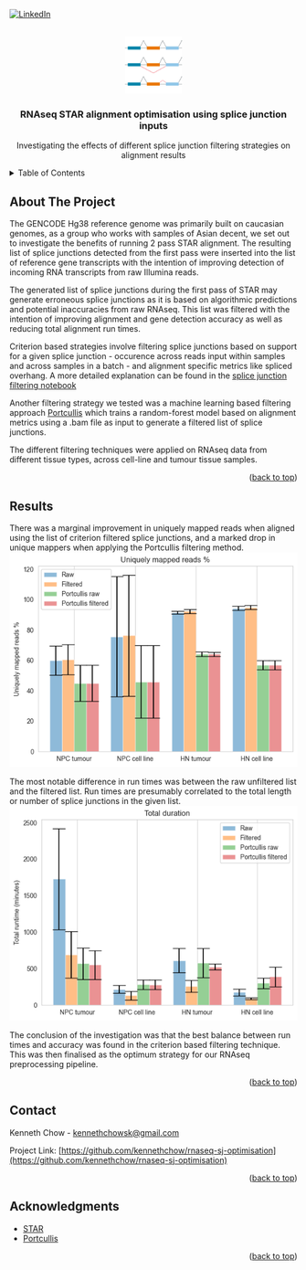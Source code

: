 [![LinkedIn][linkedin-shield]][linkedin-url]



<!-- PROJECT LOGO -->
<br />
<div align="center">
  <a>
    <img src="images/logo.png" alt="Logo" width="100" height="100">
 </a>
  <h3 align="center"> RNAseq STAR alignment optimisation using splice junction inputs</h3>

  <p align="center">
    Investigating the effects of different splice junction filtering strategies on alignment results
    <br />
</div>



<!-- TABLE OF CONTENTS -->
<details>
  <summary>Table of Contents</summary>
  <ol>
    <li>
      <a href="#about-the-project">About The Project</a>
    <li>
      <a href="#results">Results</a>
    </li>
    <li><a href="#contact">Contact</a></li>
    <li><a href="#acknowledgments">Acknowledgments</a></li>
  </ol>
</details>



<!-- ABOUT THE PROJECT -->
## About The Project

The GENCODE Hg38 reference genome was primarily built on caucasian genomes, as a group who works with samples of Asian decent, we set out to investigate the benefits of running 2 pass STAR alignment. The resulting list of splice junctions detected from the first pass were inserted into the list of reference gene transcripts with the intention of improving detection of incoming RNA transcripts from raw Illumina reads. 

The generated list of splice junctions during the first pass of STAR may generate erroneous splice junctions as it is based on algorithmic predictions and potential inaccuracies from raw RNAseq. This list was filtered with the intention of improving alignment and gene detection accuracy as well as reducing total alignment run times. 

Criterion based strategies involve filtering splice junctions based on support for a given splice junction - occurence across reads input within samples and across samples in a batch - and alignment specific metrics like spliced overhang. A more detailed explanation can be found in the [splice junction filtering notebook](splice_junction_filtering.ipynb)

Another filtering strategy we tested was a machine learning based filtering approach [Portcullis](https://github.com/EI-CoreBioinformatics/portcullis) which trains a random-forest model based on alignment metrics using a .bam file as input to generate a filtered list of splice junctions.

The different filtering techniques were applied on RNAseq data from different tissue types, across cell-line and tumour tissue samples.

<p align="right">(<a href="#readme-top">back to top</a>)</p>


## Results

There was a marginal improvement in uniquely mapped reads when aligned using the list of criterion filtered splice junctions, and a marked drop in unique mappers when applying the Portcullis filtering method.
[![Uniquely mapped][uniquely-mapped]](placeholder.com)

The most notable difference in run times was between the raw unfiltered list and the filtered list. Run times are presumably correlated to the total length or number of splice junctions in the given list. 
[![Total Duration][total-duration]](placeholder.com)

The conclusion of the investigation was that the best balance between run times and accuracy was found in the criterion based filtering technique. This was then finalised as the optimum strategy for our RNAseq preprocessing pipeline.

<p align="right">(<a href="#readme-top">back to top</a>)</p>

<!-- CONTACT -->
## Contact

Kenneth Chow - kennethchowsk@gmail.com

Project Link: [https://github.com/kennethchow/rnaseq-sj-optimisation](https://github.com/kennethchow/rnaseq-sj-optimisation)

<p align="right">(<a href="#readme-top">back to top</a>)</p>



<!-- ACKNOWLEDGMENTS -->
## Acknowledgments

* [STAR](https://github.com/alexdobin/STAR)
* [Portcullis](https://github.com/EI-CoreBioinformatics/portcullis)


<p align="right">(<a href="#readme-top">back to top</a>)</p>



<!-- MARKDOWN LINKS & IMAGES -->

[linkedin-shield]: https://img.shields.io/badge/-LinkedIn-black.svg?style=for-the-badge&logo=linkedin&colorB=555
[linkedin-url]: https://linkedin.com/in/kenneth-chow
[total-duration]: images/total_duration.png
[uniquely-mapped]: images/uniquely_mapped.png